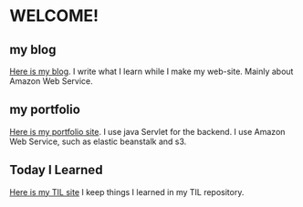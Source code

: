 # WELCOME!

## my blog
[Here is my blog](https://zzzit.wordpress.com).
I write what I learn while I make my web-site. Mainly about Amazon Web Service.

## my portfolio
[Here is my portfolio site](https://portfolio.zzzit.net).
I use java Servlet for the backend. I use Amazon Web Service, such as elastic beanstalk and s3.

## Today I Learned
[Here is my TIL site](TIL)
I keep things I learned in my TIL repository.

